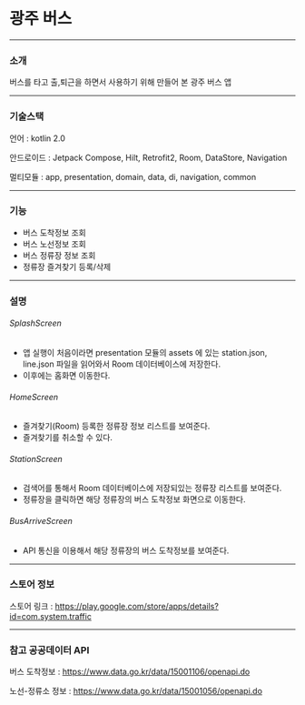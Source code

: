 # 광주 버스

--- 
### 소개
버스를 타고 출,퇴근을 하면서 사용하기 위해 만들어 본 광주 버스 앱

---
### 기술스택
언어 : kotlin 2.0

안드로이드 : Jetpack Compose, Hilt, Retrofit2, Room, DataStore, Navigation

멀티모듈 : app, presentation, domain, data, di, navigation, common

---
### 기능
- 버스 도착정보 조회
- 버스 노선정보 조회
- 버스 정류장 정보 조회
- 정류장 즐겨찾기 등록/삭제

---
### 설명
###### SplashScreen

- 앱 실행이 처음이라면 presentation 모듈의 assets 에 있는 station.json, line.json 파일을 읽어와서 Room 데이터베이스에 저장한다.
- 이후에는 홈화면 이동한다.

###### HomeScreen

- 즐겨찾기(Room) 등록한 정류장 정보 리스트를 보여준다.
- 즐겨찾기를 취소할 수 있다.

###### StationScreen

- 검색어를 통해서 Room 데이터베이스에 저장되있는 정류장 리스트를 보여준다.
- 정류장을 클릭하면 해당 정류장의 버스 도착정보 화면으로 이동한다.

###### BusArriveScreen

- API 통신을 이용해서 해당 정류장의 버스 도착정보를 보여준다.
---
### 스토어 정보
스토어 링크 : https://play.google.com/store/apps/details?id=com.system.traffic

---
### 참고 공공데이터 API
버스 도착정보 : https://www.data.go.kr/data/15001106/openapi.do

노선-정류소 정보 : https://www.data.go.kr/data/15001056/openapi.do


